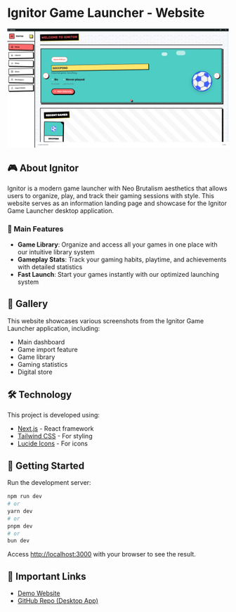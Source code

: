 # Ignitor Game Launcher - Website

![Ignitor Banner](public/home.png)

## 🎮 About Ignitor

Ignitor is a modern game launcher with Neo Brutalism aesthetics that allows users to organize, play, and track their gaming sessions with style. This website serves as an information landing page and showcase for the Ignitor Game Launcher desktop application.

### 🚀 Main Features
- **Game Library**: Organize and access all your games in one place with our intuitive library system
- **Gameplay Stats**: Track your gaming habits, playtime, and achievements with detailed statistics
- **Fast Launch**: Start your games instantly with our optimized launching system

## 📸 Gallery

This website showcases various screenshots from the Ignitor Game Launcher application, including:
- Main dashboard
- Game import feature
- Game library
- Gaming statistics
- Digital store

## 🛠️ Technology

This project is developed using:
- [Next.js](https://nextjs.org) - React framework
- [Tailwind CSS](https://tailwindcss.com) - For styling
- [Lucide Icons](https://lucide.dev) - For icons

## 🚀 Getting Started

Run the development server:

```bash
npm run dev
# or
yarn dev
# or
pnpm dev
# or
bun dev
```

Access [http://localhost:3000](http://localhost:3000) with your browser to see the result.

## 🔗 Important Links

- [Demo Website](https://ignitor.codewithwan.tech)
- [GitHub Repo (Desktop App)](https://github.com/codewithwan/ignitor-electron)


